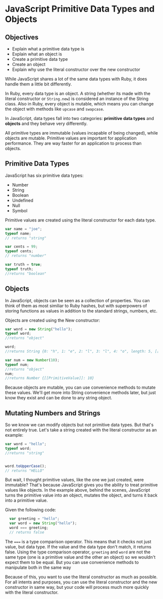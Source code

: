 # JavaScript Primitive Data Types and Objects

## Objectives
+ Explain what a primitive data type is
+ Explain what an object is
+ Create a primitive data type
+ Create an object
+ Explain why use the literal constructor over the new constructor

While JavaScript shares a lot of the same data types with Ruby, it does handle them a little bit differently.

In Ruby, every data type is an object. A string (whether its made with the literal constructor or `String.new`) is considered an instance of the String class. Also in Ruby, every object is mutable, which means you can change the object with methods like `upcase` and `swapcase`.

In JavaScript, data types fall into two categories: **primitive data types** and **objects** and they behave very differently.

All primitive types are immutable (values incapable of being changed), while objects are mutable. Primitive values are important for application performance. They are way faster for an application to process than objects.

## Primitive Data Types

JavaScript has six primitive data types: 

+ Number
+ String
+ Boolean
+ Undefined
+ Null
+ Symbol

Primitive values are created using the literal constructor for each data type. 

```js
var name = "joe";
typeof name;
// returns "string"

var cents = 99;
typeof cents;
// returns "number"

var truth = true;
typeof truth;
//returns "boolean"
```

## Objects

In JavaScript, objects can be seen as a collection of properties. You can think of them as most similiar to Ruby hashes, but with superpowers of storing functions as values in addition to the standard strings, numbers, etc.

Objects are created using the New constructor:

```js
var word = new String("hello");
typeof word;
//returns "object"

word;
//returns String {0: "h", 1: "e", 2: "l", 3: "l", 4: "o", length: 5, [[PrimitiveValue]]: "hello"}

var num = new Number(10);
typeof num;
//returns "object"
num;
//returns Number {[[PrimitiveValue]]: 10}
```
Because objects are mutable, you can use convenience methods to mutate these values. We'll get more into String convenience methods later, but just know they exist and can be done to any string object.

## Mutating Numbers and Strings

So we know we can modify objects but not primitive data types. But that's not entirely true. Let's take a string created with the literal constructor as an example:

```js
var word = "hello";
typeof word;
//returns "string"


word.toUpperCase();
// returns "HELLO"
```

But wait, I thought primitive values, like the one we just created, were immutable? That's because JavaScript gives you the ability to treat primitive values like objects. In the example above, behind the scenes, JavaScript turns the primitive value into an object, mutates the object, and turns it back into a primitive value.

Given the following code:

```js
  var greeting = "hello";
  var word = new String("hello");
  word === greeting; 
  // returns false
```

The `===` is a type comparison operator. This means that it checks not just value, but data type. If the value and the data type don't match, it returns false. Using the type comparison operator, `greeting` and `word` are not the same type (one is a primitive value and the other an object) so we wouldn't expect them to be equal. But you can use convenience methods to manipulate both in the same way

Because of this, you want to use the literal constructor as much as possible. For all intents and purposes, you can use the literal constructor and the new constructor in same way, but your code will process much more quickly with the literal constructor.

